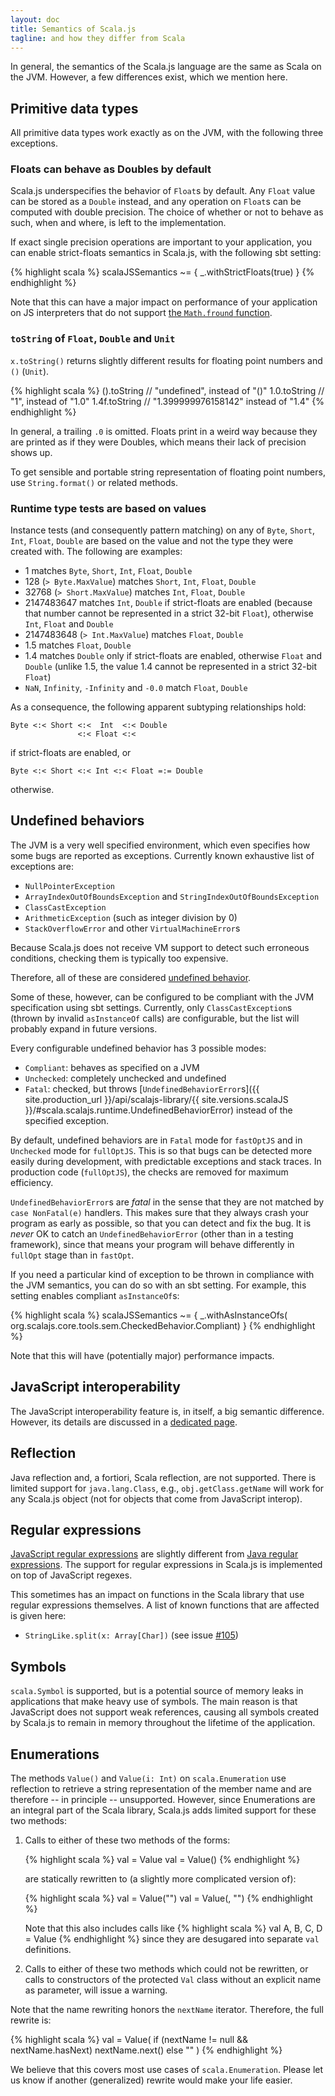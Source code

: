 ```yaml
---
layout: doc
title: Semantics of Scala.js
tagline: and how they differ from Scala
---
```


In general, the semantics of the Scala.js language are the same as Scala on
the JVM.
However, a few differences exist, which we mention here.

## Primitive data types

All primitive data types work exactly as on the JVM, with the following three
exceptions.

### Floats can behave as Doubles by default

Scala.js underspecifies the behavior of `Float`s by default.
Any `Float` value can be stored as a `Double` instead, and any operation on
`Float`s can be computed with double precision.
The choice of whether or not to behave as such, when and where, is left to the
implementation.

If exact single precision operations are important to your application, you can
enable strict-floats semantics in Scala.js, with the following sbt setting:

{% highlight scala %}
scalaJSSemantics ~= { _.withStrictFloats(true) }
{% endhighlight %}

Note that this can have a major impact on performance of your application on
JS interpreters that do not support
[the `Math.fround` function](https://developer.mozilla.org/en-US/docs/Web/JavaScript/Reference/Global_Objects/Math/fround).

### `toString` of `Float`, `Double` and `Unit`

`x.toString()` returns slightly different results for floating point numbers
and `()` (`Unit`).

{% highlight scala %}
().toString   // "undefined", instead of "()"
1.0.toString  // "1", instead of "1.0"
1.4f.toString // "1.399999976158142" instead of "1.4"
{% endhighlight %}

In general, a trailing `.0` is omitted.
Floats print in a weird way because they are printed as if they were Doubles,
which means their lack of precision shows up.

To get sensible and portable string representation of floating point numbers,
use `String.format()` or related methods.

### Runtime type tests are based on values

Instance tests (and consequently pattern matching) on any of `Byte`,
`Short`, `Int`, `Float`, `Double` are based on the value and not the
type they were created with. The following are examples:

- 1 matches `Byte`, `Short`, `Int`, `Float`, `Double`
- 128 (`> Byte.MaxValue`) matches `Short`, `Int`, `Float`, `Double`
- 32768 (`> Short.MaxValue`) matches `Int`, `Float`, `Double`
- 2147483647 matches `Int`, `Double` if strict-floats are enabled
  (because that number cannot be represented in a strict 32-bit `Float`),
  otherwise `Int`, `Float` and `Double`
- 2147483648 (`> Int.MaxValue`) matches `Float`, `Double`
- 1.5 matches `Float`, `Double`
- 1.4 matches `Double` only if strict-floats are enabled,
  otherwise `Float` and `Double`
  (unlike 1.5, the value 1.4 cannot be represented in a strict 32-bit `Float`)
- `NaN`, `Infinity`, `-Infinity` and `-0.0` match `Float`, `Double`

As a consequence, the following apparent subtyping relationships hold:

    Byte <:< Short <:<  Int  <:< Double
                   <:< Float <:<

if strict-floats are enabled, or

    Byte <:< Short <:< Int <:< Float =:= Double

otherwise.

## Undefined behaviors

The JVM is a very well specified environment, which even specifies how some
bugs are reported as exceptions.
Currently known exhaustive list of exceptions are:

* `NullPointerException`
* `ArrayIndexOutOfBoundsException` and `StringIndexOutOfBoundsException`
* `ClassCastException`
* `ArithmeticException` (such as integer division by 0)
* `StackOverflowError` and other `VirtualMachineError`s

Because Scala.js does not receive VM support to detect such erroneous
conditions, checking them is typically too expensive.

Therefore, all of these are considered
[undefined behavior](http://en.wikipedia.org/wiki/Undefined_behavior).

Some of these, however, can be configured to be compliant with the JVM
specification using sbt settings.
Currently, only `ClassCastException`s (thrown by invalid `asInstanceOf` calls)
are configurable, but the list will probably expand in future versions.

Every configurable undefined behavior has 3 possible modes:

* `Compliant`: behaves as specified on a JVM
* `Unchecked`: completely unchecked and undefined
* `Fatal`: checked, but throws
  [`UndefinedBehaviorError`s]({{ site.production_url }}/api/scalajs-library/{{ site.versions.scalaJS }}/#scala.scalajs.runtime.UndefinedBehaviorError)
  instead of the specified exception.

By default, undefined behaviors are in `Fatal` mode for `fastOptJS` and in
`Unchecked` mode for `fullOptJS`.
This is so that bugs can be detected more easily during development, with
predictable exceptions and stack traces.
In production code (`fullOptJS`), the checks are removed for maximum
efficiency.

`UndefinedBehaviorError`s are *fatal* in the sense that they are not matched by
`case NonFatal(e)` handlers.
This makes sure that they always crash your program as early as possible, so
that you can detect and fix the bug.
It is *never* OK to catch an `UndefinedBehaviorError` (other than in a testing
framework), since that means your program will behave differently in `fullOpt`
stage than in `fastOpt`.

If you need a particular kind of exception to be thrown in compliance with the
JVM semantics, you can do so with an sbt setting.
For example, this setting enables compliant `asInstanceOf`s:

{% highlight scala %}
scalaJSSemantics ~= { _.withAsInstanceOfs(
  org.scalajs.core.tools.sem.CheckedBehavior.Compliant) }
{% endhighlight %}

Note that this will have (potentially major) performance impacts.

## JavaScript interoperability

The JavaScript interoperability feature is, in itself, a big semantic
difference. However, its details are discussed in a
[dedicated page](./interoperability).

## Reflection

Java reflection and, a fortiori, Scala reflection, are not supported. There is
limited support for `java.lang.Class`, e.g., `obj.getClass.getName` will work
for any Scala.js object (not for objects that come from JavaScript interop).

## Regular expressions

[JavaScript regular expressions](http://developer.mozilla.org/en/docs/Core_JavaScript_1.5_Guide:Regular_Expressions)
are slightly different from
[Java regular expressions](http://docs.oracle.com/javase/6/docs/api/java/util/regex/Pattern.html).
The support for regular expressions in Scala.js is implemented on top of
JavaScript regexes.

This sometimes has an impact on functions in the Scala library that
use regular expressions themselves. A list of known functions that are
affected is given here:

- `StringLike.split(x: Array[Char])` (see issue [#105](https://github.com/scala-js/scala-js/issues/105))

## Symbols

`scala.Symbol` is supported, but is a potential source of memory leaks
in applications that make heavy use of symbols. The main reason is that
JavaScript does not support weak references, causing all symbols created
by Scala.js to remain in memory throughout the lifetime of the application.

## Enumerations

The methods `Value()` and `Value(i: Int)` on `scala.Enumeration` use
reflection to retrieve a string representation of the member name and
are therefore -- in principle -- unsupported. However, since
Enumerations are an integral part of the Scala library, Scala.js adds
limited support for these two methods:

<ol>
<li>Calls to either of these two methods of the forms:

{% highlight scala %}
val <ident> = Value
val <ident> = Value(<num>)
{% endhighlight %}

are statically rewritten to (a slightly more complicated version of):

{% highlight scala %}
val <ident> = Value("<ident>")
val <ident> = Value(<num>, "<ident>")
{% endhighlight %}

Note that this also includes calls like
{% highlight scala %}
val A, B, C, D = Value
{% endhighlight %}
since they are desugared into separate <code>val</code> definitions.
</li>
<li>Calls to either of these two methods which could not be rewritten,
or calls to constructors of the protected <code>Val</code> class without an
explicit name as parameter, will issue a warning.</li>
</ol>

Note that the name rewriting honors the `nextName`
iterator. Therefore, the full rewrite is:

{% highlight scala %}
val <ident> = Value(
  if (nextName != null && nextName.hasNext)
    nextName.next()
  else
    "<ident>"
)
{% endhighlight %}

We believe that this covers most use cases of
`scala.Enumeration`. Please let us know if another (generalized)
rewrite would make your life easier.
